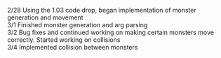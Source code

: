 2/28 Using the 1.03 code drop, began implementation of monster generation and movement<br />
3/1 Finished monster generation and arg parsing<br />
3/2 Bug fixes and continued working on making certain monsters move correctly. Started working on collisions<br />
3/4 Implemented collision between monsters
